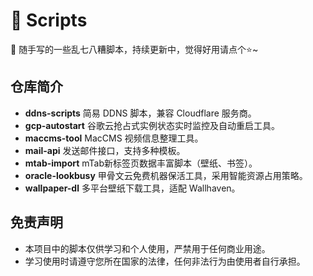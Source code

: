 # 📖 Scripts

🤪 随手写的一些乱七八糟脚本，持续更新中，觉得好用请点个⭐~

## 仓库简介

- **ddns-scripts**
  简易 DDNS 脚本，兼容 Cloudflare 服务商。
- **gcp-autostart**
  谷歌云抢占式实例状态实时监控及自动重启工具。
- **maccms-tool**
  MacCMS 视频信息整理工具。
- **mail-api**
  发送邮件接口，支持多种模板。
- **mtab-import**
  mTab新标签页数据丰富脚本（壁纸、书签）。
- **oracle-lookbusy**
  甲骨文云免费机器保活工具，采用智能资源占用策略。
- **wallpaper-dl**
  多平台壁纸下载工具，适配 Wallhaven。

## 免责声明

- 本项目中的脚本仅供学习和个人使用，严禁用于任何商业用途。
- 学习使用时请遵守您所在国家的法律，任何非法行为由使用者自行承担。

